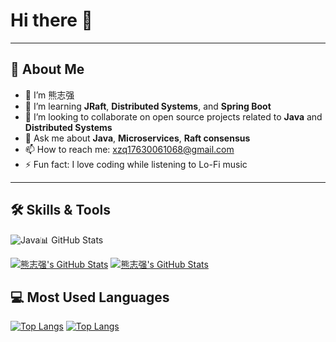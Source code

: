 # Hi there 👋
---

## 🚀 About Me

- 🔭 I’m 熊志强
- 🌱 I’m learning **JRaft**, **Distributed Systems**, and **Spring Boot**
- 👯 I’m looking to collaborate on open source projects related to **Java** and **Distributed Systems**
- 💬 Ask me about **Java**, **Microservices**, **Raft consensus**
- 📫 How to reach me: [xzq17630061068@gmail.com](mailto:xzq17630061068@gmail.com)
- ⚡ Fun fact: I love coding while listening to Lo-Fi music

---

## 🛠️ Skills & Tools

<div>
  <img alt="Java" src="https://img.shields.io/badge/Java-ED8B00?style=for-the-badge>

## 📊 GitHub Stats

[![熊志强's GitHub Stats](https://github-readme-stats.vercel.app/api?username=xzq1068&show_icons=true&theme=dark#gh-dark-mode-only)](https://github.com/YOUR_USERNAME)
[![熊志强's GitHub Stats](https://github-readme-stats.vercel.app/api?username=xzq1068&show_icons=true&theme=default#gh-light-mode-only)](https://github.com/YOUR_USERNAME)

## 💻 Most Used Languages

[![Top Langs](https://github-readme-stats.vercel.app/api/top-langs/?username=xzq1068&layout=compact&theme=dark#gh-dark-mode-only)](https://github.com/YOUR_USERNAME)
[![Top Langs](https://github-readme-stats.vercel.app/api/top-langs/?username=xzq1068layout=compact&theme=default#gh-light-mode-only)](https://github.com/YOUR_USERNAME)
